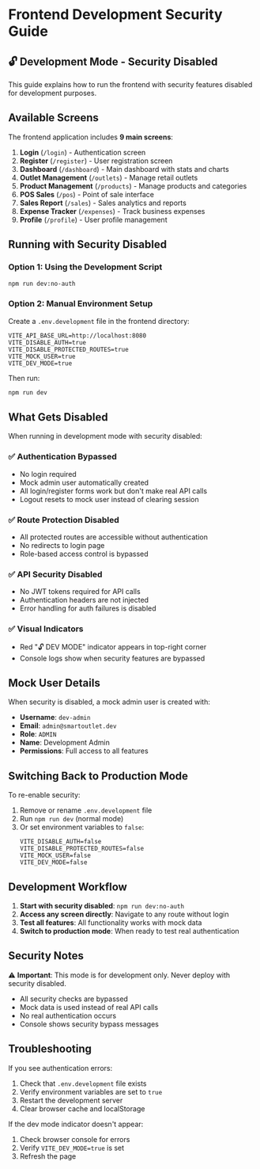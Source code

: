 # Frontend Development Security Guide

## 🔓 Development Mode - Security Disabled

This guide explains how to run the frontend with security features disabled for development purposes.

## Available Screens

The frontend application includes **9 main screens**:

1. **Login** (`/login`) - Authentication screen
2. **Register** (`/register`) - User registration screen  
3. **Dashboard** (`/dashboard`) - Main dashboard with stats and charts
4. **Outlet Management** (`/outlets`) - Manage retail outlets
5. **Product Management** (`/products`) - Manage products and categories
6. **POS Sales** (`/pos`) - Point of sale interface
7. **Sales Report** (`/sales`) - Sales analytics and reports
8. **Expense Tracker** (`/expenses`) - Track business expenses
9. **Profile** (`/profile`) - User profile management

## Running with Security Disabled

### Option 1: Using the Development Script
```bash
npm run dev:no-auth
```

### Option 2: Manual Environment Setup
Create a `.env.development` file in the frontend directory:
```env
VITE_API_BASE_URL=http://localhost:8080
VITE_DISABLE_AUTH=true
VITE_DISABLE_PROTECTED_ROUTES=true
VITE_MOCK_USER=true
VITE_DEV_MODE=true
```

Then run:
```bash
npm run dev
```

## What Gets Disabled

When running in development mode with security disabled:

### ✅ Authentication Bypassed
- No login required
- Mock admin user automatically created
- All login/register forms work but don't make real API calls
- Logout resets to mock user instead of clearing session

### ✅ Route Protection Disabled
- All protected routes are accessible without authentication
- No redirects to login page
- Role-based access control is bypassed

### ✅ API Security Disabled
- No JWT tokens required for API calls
- Authentication headers are not injected
- Error handling for auth failures is disabled

### ✅ Visual Indicators
- Red "🔓 DEV MODE" indicator appears in top-right corner
- Console logs show when security features are bypassed

## Mock User Details

When security is disabled, a mock admin user is created with:
- **Username**: `dev-admin`
- **Email**: `admin@smartoutlet.dev`
- **Role**: `ADMIN`
- **Name**: Development Admin
- **Permissions**: Full access to all features

## Switching Back to Production Mode

To re-enable security:

1. Remove or rename `.env.development` file
2. Run `npm run dev` (normal mode)
3. Or set environment variables to `false`:
   ```env
   VITE_DISABLE_AUTH=false
   VITE_DISABLE_PROTECTED_ROUTES=false
   VITE_MOCK_USER=false
   VITE_DEV_MODE=false
   ```

## Development Workflow

1. **Start with security disabled**: `npm run dev:no-auth`
2. **Access any screen directly**: Navigate to any route without login
3. **Test all features**: All functionality works with mock data
4. **Switch to production mode**: When ready to test real authentication

## Security Notes

⚠️ **Important**: This mode is for development only. Never deploy with security disabled.

- All security checks are bypassed
- Mock data is used instead of real API calls
- No real authentication occurs
- Console shows security bypass messages

## Troubleshooting

If you see authentication errors:
1. Check that `.env.development` file exists
2. Verify environment variables are set to `true`
3. Restart the development server
4. Clear browser cache and localStorage

If the dev mode indicator doesn't appear:
1. Check browser console for errors
2. Verify `VITE_DEV_MODE=true` is set
3. Refresh the page 
